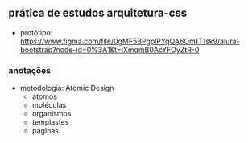 ## prática de estudos arquitetura-css

- protótipo: https://www.figma.com/file/0gMF5BPgplPYqQA6Om1T1sk9/alura-bootstrap?node-id=0%3A1&t=iXmqmB0AcYFOyZtR-0

### anotações

- metodologia: Atomic Design 
    - átomos
    - moléculas 
    - organismos 
    - templastes 
    - páginas
